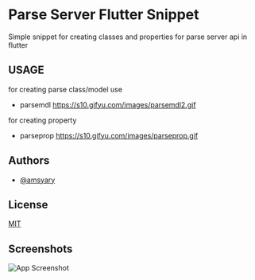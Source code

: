 
# Parse Server Flutter Snippet

Simple snippet for creating classes and properties for parse server api in flutter


## USAGE

for creating parse class/model 
use
* parsemdl
https://s10.gifyu.com/images/parsemdl2.gif


for creating property
* parseprop
https://s10.gifyu.com/images/parseprop.gif

## Authors

- [@amsyary](https://github.com/amsyary)


## License

[MIT](https://choosealicense.com/licenses/mit/)


## Screenshots

![App Screenshot](https://s10.gifyu.com/images/parse.png)

